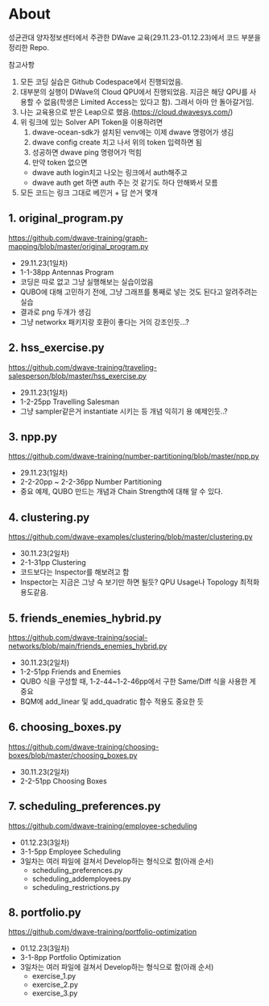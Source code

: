 # About

성균관대 양자정보센터에서 주관한 DWave 교육(29.11.23-01.12.23)에서 코드 부분을 정리한 Repo.

참고사항
1. 모든 코딩 실습은 Github Codespace에서 진행되었음.
2. 대부분의 실행이 DWave의 Cloud QPU에서 진행되었음. 지금은 해당 QPU를 사용할 수 없음(학생은 Limited Access는
  있다고 함). 그래서 아마 안 돌아갈거임.
3. 나는 교육용으로 받은 Leap으로 했음.(https://cloud.dwavesys.com/)
4. 위 링크에 있는 Solver API Token을 이용하려면
   1. dwave-ocean-sdk가 설치된 venv에는 이제 dwave 명령어가 생김
   2. dwave config create 치고 나서 위의 token 입력하면 됨
   3. 성공하면 dwave ping 명령어가 먹힘
   4. 만약 token 없으면
   - dwave auth login치고 나오는 링크에서 auth해주고
   - dwave auth get 하면 auth 주는 것 같기도 하다 안해봐서 모름
5. 모든 코드는 링크 그대로 베낀거 + 답 쓴거 몇개


## 1. original_program.py

https://github.com/dwave-training/graph-mapping/blob/master/original_program.py

- 29.11.23(1일차)
- 1-1-38pp Antennas Program
- 코딩은 따로 없고 그냥 실행해보는 실습이었음
- QUBO에 대해 고민하기 전에, 그냥 그래프를 통째로 넣는 것도 된다고 알려주려는 실습
- 결과로 png 두개가 생김
- 그냥 networkx 패키지랑 호환이 좋다는 거의 강조인듯...?

## 2. hss_exercise.py

https://github.com/dwave-training/traveling-salesperson/blob/master/hss_exercise.py

- 29.11.23(1일차)
- 1-2-25pp Travelling Salesman
- 그냥 sampler같은거 instantiate 시키는 등 개념 익히기 용 예제인듯..?
## 3. npp.py

https://github.com/dwave-training/number-partitioning/blob/master/npp.py

- 29.11.23(1일차)
- 2-2-20pp ~ 2-2-36pp Number Partitioning
- 중요 예제, QUBO 만드는 개념과 Chain Strength에 대해 알 수 있다.

## 4. clustering.py

https://github.com/dwave-examples/clustering/blob/master/clustering.py

- 30.11.23(2일차)
- 2-1-31pp Clustering
- 코드보다는 Inspector를 해보려고 함
- Inspector는 지금은 그냥 슥 보기만 하면 될듯? QPU Usage나 Topology 최적화 용도같음.


## 5. friends_enemies_hybrid.py

https://github.com/dwave-training/social-networks/blob/main/friends_enemies_hybrid.py

- 30.11.23(2일차)
- 1-2-51pp Friends and Enemies
- QUBO 식을 구성할 때, 1-2-44~1-2-46pp에서 구한 Same/Diff 식을 사용한 게 중요
- BQM에 add_linear 및 add_quadratic 함수 적용도 중요한 듯


## 6. choosing_boxes.py

https://github.com/dwave-training/choosing-boxes/blob/master/choosing_boxes.py

- 30.11.23(2일차)
- 2-2-51pp Choosing Boxes


## 7. scheduling_preferences.py

https://github.com/dwave-training/employee-scheduling

- 01.12.23(3일차)
- 3-1-5pp Employee Scheduling
- 3일차는 여러 파일에 걸쳐서 Develop하는 형식으로 함(아래 순서)
  - scheduling_preferences.py
  - scheduling_addemployees.py
  - scheduling_restrictions.py


## 8. portfolio.py

https://github.com/dwave-training/portfolio-optimization

- 01.12.23(3일차)
- 3-1-8pp Portfolio Optimization
- 3일차는 여러 파일에 걸쳐서 Develop하는 형식으로 함(아래 순서)
  - exercise_1.py
  - exercise_2.py
  - exercise_3.py